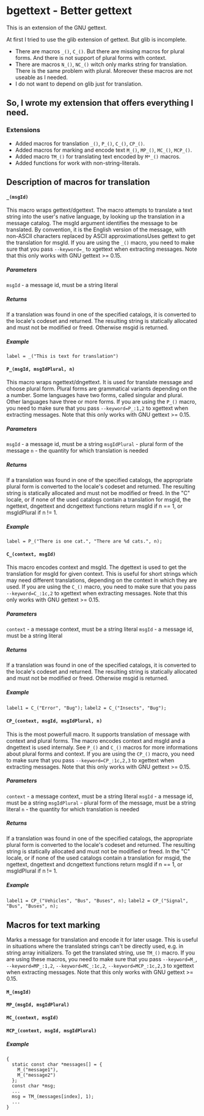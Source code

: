 # bgettext - Better gettext

This is an extension of the GNU gettext.

At first I tried to use the glib extension of gettext. But glib is incomplete.
* There are macros `_()`, `C_()`. But there are missing macros for plural forms. And there is not support of plural forms with context.
* There are macros `N_()`, `NC_()` witch only marks string for translation. There is the same problem with plural. Moreover these macros are not useable as I needed.
* I do not want to depend on glib just for translation.

## So, I wrote my extension that offers everything I need.

### Extensions
* Added macros for translation `_()`, `P_()`, `C_()`, `CP_()`.
* Added macros for marking and encode text `M_()`, `MP_()`, `MC_()`, `MCP_()`.
* Added macro `TM_()` for translating text encoded by `M*_()` macros.
* Added functions for work with non-string-literals.

## Description of macros for translation

#### `_(msgId)`
This macro wraps gettext/dgettext. The macro attempts to translate a text string into the user's native language, by looking up the translation in a message catalog.
The msgId argument identifies the message to be translated. By convention, it is the English version of the message, with non-ASCII characters replaced by ASCII approximationsUses gettext to get the translation for msgId.
If you are using the `_()` macro, you need to make sure that you pass `--keyword=_` to xgettext when extracting messages. Note that this only works with GNU gettext >= 0.15.
##### Parameters
`msgId` - a message id, must be a string literal
##### Returns
If a translation was found in one of the specified catalogs, it is converted to the locale's codeset and returned. The resulting string is statically allocated and must not be modified or freed. Otherwise msgid is returned.
##### Example
`label = _("This is text for translation")`

#### `P_(msgId, msgIdPlural, n)`
This macro wraps ngettext/dngettext. It is used for translate message and choose plural form.
Plural forms are grammatical variants depending on the a number. Some languages have two forms, called singular and plural. Other languages have three or more forms.
If you are using the `P_()` macro, you need to make sure that you pass `--keyword=P_:1,2` to xgettext when extracting messages. Note that this only works with GNU gettext >= 0.15.
##### Parameters
`msgId` - a message id, must be a string
`msgIdPlural` - plural form of the message
`n` - the quantity for which translation is needed
##### Returns
If a translation was found in one of the specified catalogs, the appropriate plural form is converted to the locale's codeset and returned. The resulting string is statically allocated and must not be modified or freed. In the "C" locale, or if none of the used catalogs contain a translation for msgid, the ngettext, dngettext and dcngettext functions return msgId if n == 1, or msgIdPlural if n != 1.
##### Example
`label = P_("There is one cat.", "There are %d cats.", n);`

#### `C_(context, msgId)`
This macro encodes context and msgId. The dgettext is used to get the translation for msgId for given context. This is useful for short strings which may need different translations, depending on the context in which they are used.
If you are using the `C_()` macro, you need to make sure that you pass `--keyword=C_:1c,2` to xgettext when extracting messages. Note that this only works with GNU gettext >= 0.15.
##### Parameters
`context` - a message context, must be a string literal
`msgId` - a message id, must be a string literal
##### Returns
If a translation was found in one of the specified catalogs, it is converted to the locale's codeset and returned. The resulting string is statically allocated and must not be modified or freed. Otherwise msgid is returned.
##### Example
`label1 = C_("Error", "Bug");`
`label2 = C_("Insects", "Bug");`

#### `CP_(context, msgId, msgIdPlural, n)`
This is the most powerfull macro. It supports translation of message with context and plural forms. The macro encodes context and msgId and a dngettext is used internaly. See `P_()` and `C_()` macros for more informations about plural forms and context.
If you are using the `CP_()` macro, you need to make sure that you pass `--keyword=CP_:1c,2,3` to xgettext when extracting messages. Note that this only works with GNU gettext >= 0.15.
##### Parameters
`context` - a message context, must be a string literal
`msgId` - a message id, must be a string
`msgIdPlural` - plural form of the message, must be a string literal
`n` - the quantity for which translation is needed
##### Returns
If a translation was found in one of the specified catalogs, the appropriate plural form is converted to the locale's codeset and returned. The resulting string is statically allocated and must not be modified or freed. In the "C" locale, or if none of the used catalogs contain a translation for msgid, the ngettext, dngettext and dcngettext functions return msgId if n == 1, or msgIdPlural if n != 1.
##### Example
`label1 = CP_("Vehicles", "Bus", "Buses", n);`
`label2 = CP_("Signal", "Bus", "Buses", n);`

## Macros for text marking
Marks a message for translation and encode it for later usage. This is useful in situations where the translated strings can't be directly used, e.g. in string array initializers. To get the translated string, use `TM_()` macro.
If you are using these macros, you need to make sure that you pass `--keyword=M_`, `--keyword=MP_:1,2`, `--keyword=MC_:1c,2`, `--keyword=MCP_:1c,2,3` to xgettext when extracting messages. Note that this only works with GNU gettext >= 0.15.
#### `M_(msgId)`
#### `MP_(msgId, msgIdPlural)`
#### `MC_(context, msgId)`
#### `MCP_(context, msgId, msgIdPlural)`

##### Example
```
{
  static const char *messages[] = {
    M_("message1"),
    M_("message2")
  };
  const char *msg;
  ...
  msg = TM_(messages[index], 1);
  ...
}
```
